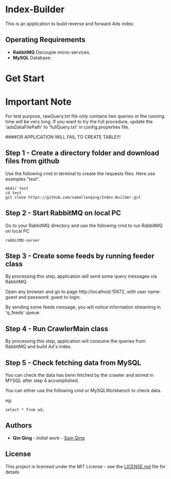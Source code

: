 # Index-Builder

This is an application to build reverse and forward Ads index.

## Operating Requirements
- **RabbitMQ** Decouple micro-services.
- **MySQL** Database.


# Get Start

# Important Note
For test purpose, rawQuery.txt file only contains two queries or the running time will be very long. If you want to try
the full procedure, update the 'adsDataFilePath' to 'fullQuery.txt' in config.properties file.


####OR APPLICATION WILL FAIL TO CREATE TABLE!!!

## Step 1 - Create a directory folder and download files from github

Use the following cmd in terminal to create the requests files. Here use examples "test".
```
mkdir test
cd test
git clone https://github.com/samallenqing/Index-Builder.git

```

## Step 2 - Start RabbitMQ on local PC

Go to your RabbitMQ directory and use the following cmd to run RabbitMQ on local PC

```
rabbitMQ-server

```

## Step 3 - Create some feeds by running feeder class

By processing this step, application will send some query messages via RabbitMQ.

Open any browser and go to page http://localhost:15672, with user name: guest and password: guest to login.

By sending some feeds message, you will notice information streaming in 'q_feeds' queue.


## Step 4 - Run CrawlerMain class

By processing this step, application will consume the queries from RabbitMQ and build Ad's index.

## Step 5 - Check fetching data from MySQL
You can check the data has benn fetched by the crawler and stored in MYSQL after step 4 accomplished.

You can either use the following cmd or MySQLWorkbench to check data.

eg:

```
select * from ad;

```



## Authors

* **Qin Qing** - *Initial work* - [Sam Qing](https://github.com/samallenqing)

## License

This project is licensed under the MIT License - see the [LICENSE.md](LICENSE.md) file for details